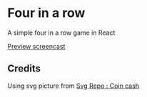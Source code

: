 # Four in a row

A simple four in a row game in React

[Preview screencast](https://github.com/user-attachments/assets/a5d891a7-3f52-4714-86c7-ac49edaba8a6)


## Credits

Using svg picture from [Svg Repo : Coin cash](https://www.svgrepo.com/svg/187907/coin-cash)